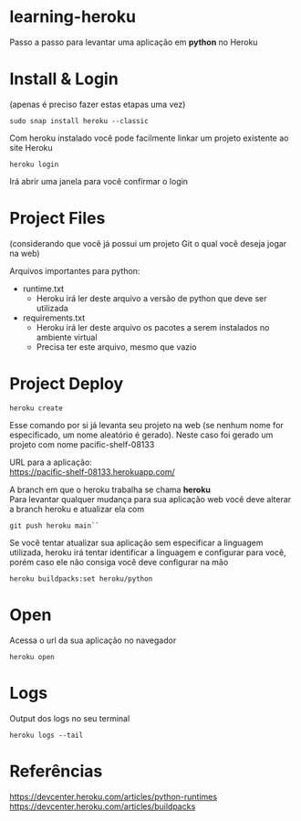 # learning-heroku
Passo a passo para levantar uma aplicação em **python** no Heroku

# Install & Login
(apenas é preciso fazer estas etapas uma vez)  

```
sudo snap install heroku --classic
```  
Com heroku instalado você pode facilmente linkar um projeto existente ao site Heroku

```
heroku login
```  
Irá abrir uma janela para você confirmar o login  

# Project Files
(considerando que você já possui um projeto Git o qual você deseja jogar na web)  

Arquivos importantes para python:  
  * runtime.txt
    * Heroku irá ler deste arquivo a versão de python que deve ser utilizada
  * requirements.txt
    * Heroku irá ler deste arquivo os pacotes a serem instalados no ambiente virtual
    * Precisa ter este arquivo, mesmo que vazio

# Project Deploy
```
heroku create
```  
Esse comando por si já levanta seu projeto na web (se nenhum nome for especificado, um nome aleatório é gerado). Neste caso foi gerado um projeto com nome pacific-shelf-08133  

URL para a aplicação:  
https://pacific-shelf-08133.herokuapp.com/  

A branch em que o heroku trabalha se chama **heroku**  
Para levantar qualquer mudança para sua aplicação web você deve alterar a branch heroku e atualizar ela com  
```
git push heroku main``
```  

Se você tentar atualizar sua aplicação sem especificar a linguagem utilizada, heroku irá tentar identificar a linguagem e configurar para você, porém caso ele não consiga você deve configurar na mão  
```
heroku buildpacks:set heroku/python
```  

# Open
Acessa o url da sua aplicação no navegador  
```
heroku open
```  

# Logs
Output dos logs no seu terminal  
```
heroku logs --tail
```

# Referências
https://devcenter.heroku.com/articles/python-runtimes  
https://devcenter.heroku.com/articles/buildpacks    